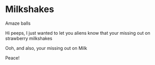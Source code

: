 # Milkshakes
Amaze balls


Hi peeps, I just wanted to let you aliens know that your missing out on strawberry milkshakes

Ooh, and also, your missing out on Milk

Peace!
